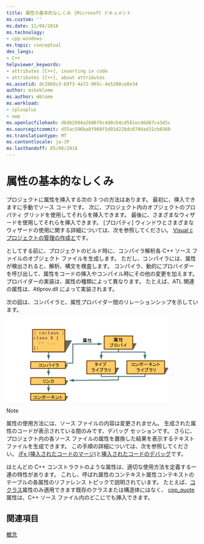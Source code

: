 ```yaml
---
title: 属性の基本的なしくみ |Microsoft ドキュメント
ms.custom: ''
ms.date: 11/04/2016
ms.technology:
- cpp-windows
ms.topic: conceptual
dev_langs:
- C++
helpviewer_keywords:
- attributes [C++], inserting in code
- attributes [C++], about attributes
ms.assetid: dc2069c3-b9f3-4a72-965c-4e5208ce8e34
author: mikeblome
ms.author: mblome
ms.workload:
- cplusplus
- uwp
ms.openlocfilehash: d6db2994a2606f6c4d0cb4cd581ec46d87ca3d2c
ms.sourcegitcommit: d55ac596ba8f908f5d91d228dc070dad31cb8360
ms.translationtype: MT
ms.contentlocale: ja-JP
ms.lasthandoff: 05/08/2018
---
```

# <a name="basic-mechanics-of-attributes"></a>属性の基本的なしくみ
プロジェクトに属性を挿入する次の 3 つの方法はあります。 最初に、挿入できますに手動でソース コードです。 次に、プロジェクト内のオブジェクトのプロパティ グリッドを使用してそれらを挿入できます。 最後に、さまざまなウィザードを使用してそれらを挿入できます。 [プロパティ] ウィンドウとさまざまなウィザードの使用に関する詳細については、次を参照してください。 [Visual c プロジェクトの管理の作成と](../ide/creating-and-managing-visual-cpp-projects.md)です。  
  
 としてする前に、プロジェクトのビルド時に、コンパイラ解析各 C++ ソース ファイルのオブジェクト ファイルを生成します。 ただし、コンパイラには、属性が検出されると、解析、構文を検査します。 コンパイラ、動的にプロバイダーを呼び出して、属性をコードの挿入やコンパイル時にその他の変更を加えます。 プロバイダーの実装は、属性の種類によって異なります。 たとえば、ATL 関連の属性は、Atlprov.dll によって実装されます。  
  
 次の図は、コンパイラと、属性プロバイダー間のリレーションシップを示しています。  
  
 ![コンポーネント属性コミュニケーション](../windows/media/vccompattrcomm.gif "vcCompAttrComm")  
  
> [!NOTE]
>  属性の使用方法には、ソース ファイルの内容は変更されません。 生成された属性のコードが表示されている間のみです、デバッグ セッションです。 さらに、プロジェクト内の各ソース ファイルの属性を置換した結果を表示するテキスト ファイルを生成できます。 この手順の詳細については、次を参照してください。 [/Fx (挿入されたコードのマージ)](../build/reference/fx-merge-injected-code.md)と[挿入されたコードのデバッグ](/visualstudio/debugger/how-to-debug-injected-code)です。  
  
 ほとんどの C++ コンストラクトのような属性は、適切な使用方法を定義する一連の特性があります。 これし、呼ばれ属性のコンテキスト属性コンテキストのテーブルの各属性のリファレンス トピックで説明されています。 たとえば、[コクラス](../windows/coclass.md)属性のみ適用できます既存のクラスまたは構造体にはなく、 [cpp_quote](../windows/cpp-quote.md)属性は、C++ ソース ファイル内のどこにでも挿入できます。  
  
## <a name="see-also"></a>関連項目  
 [概念](../windows/attributed-programming-concepts.md)